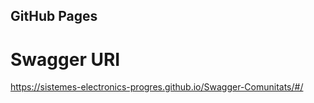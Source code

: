 ## GitHub Pages
# Swagger URI
https://sistemes-electronics-progres.github.io/Swagger-Comunitats/#/


